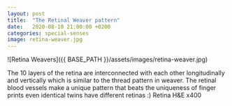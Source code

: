 ```yaml
---
layout: post
title:  "The Retinal Weaver pattern"
date:   2020-08-10 21:00:00 +0200
categories: special-senses
image: retina-weaver.jpg
---
```


![Retina Weavers]({{ BASE_PATH }}/assets/images/retina-weaver.jpg)

The 10 layers of the retina are interconnected with each other longitudinally and vertically which is similar to the thread pattern in weaver. The retinal blood vessels make a unique pattern that beats the uniqueness of finger prints even identical twins have different retinas :)
Retina H&E x400

